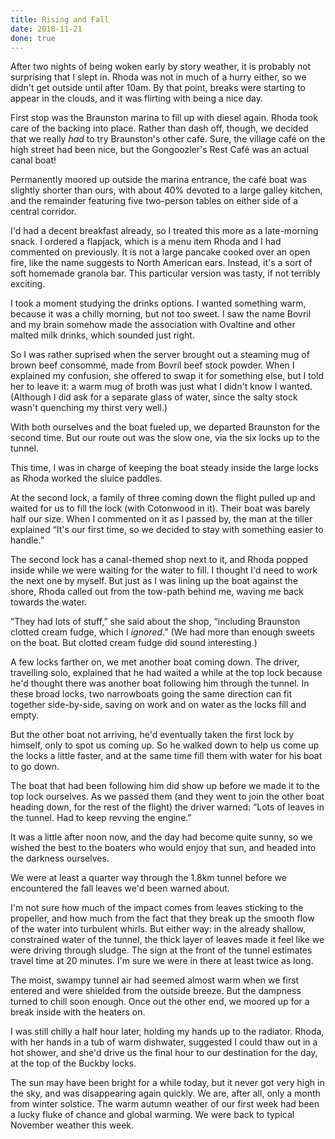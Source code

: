 ```yaml
---
title: Rising and Fall
date: 2018-11-21
done: true
---
```


After two nights of being woken early by story weather,
it is probably not surprising that I slept in.
Rhoda was not in much of a hurry either,
so we didn't get outside until after 10am.
By that point, breaks were starting to appear in the clouds,
and it was flirting with being a nice day.

First stop was the Braunston marina to fill up with diesel again.
Rhoda took care of the backing into place.
Rather than dash off, though,
we decided that we really _had_ to try Braunston's other café.
Sure, the village café on the high street had been nice,
but the Gongoozler's Rest Café was an actual canal boat!

Permanently moored up outside the marina entrance,
the café boat was slightly shorter than ours,
with about 40% devoted to a large galley kitchen,
and the remainder featuring five two-person tables
on either side of a central corridor.

I'd had a decent breakfast already,
so I treated this more as a late-morning snack.
I ordered a flapjack,
which is a menu item Rhoda and I had commented on previously.
It is not a large pancake cooked over an open fire,
like the name suggests to North American ears.
Instead, it's a sort of soft homemade granola bar.
This particular version was tasty, if not terribly exciting.

I took a moment studying the drinks options.
I wanted something warm, because it was a chilly morning,
but not too sweet.
I saw the name Bovril
and my brain somehow made the association with Ovaltine
and other malted milk drinks, which sounded just right.

So I was rather suprised when the server brought out
a steaming mug of brown beef consommé,
made from Bovril beef stock powder.
When I explained my confusion,
she offered to swap it for something else,
but I told her to leave it:
a warm mug of broth was just what I didn't know I wanted.
(Although I did ask for a separate glass of water,
since the salty stock wasn't quenching my thirst very well.)

With both ourselves and the boat fueled up,
we departed Braunston for the second time.
But our route out was the slow one, via the six locks up to the tunnel.

This time, I was in charge of keeping the boat steady inside the large locks
as Rhoda worked the sluice paddles.

At the second lock, a family of three coming down the flight
pulled up and waited for us to fill the lock (with Cotonwood in it).
Their boat was barely half our size.
When I commented on it as I passed by,
the man at the tiller explained
“It's our first time, so we decided to stay with something easier to handle.”

The second lock has a canal-themed shop next to it,
and Rhoda popped inside while we were waiting for the water to fill.
I thought I'd need to work the next one by myself.
But just as I was lining up the boat against the shore,
Rhoda called out from the tow-path behind me,
waving me back towards the water.

“They had lots of stuff,” she said about the shop,
“including Braunston clotted cream fudge, which I _ignored_.”
(We had more than enough sweets on the boat.
But clotted cream fudge did sound interesting.)

A few locks farther on, we met another boat coming down.
The driver, travelling solo,
explained that he had waited a while at the top lock
because he'd thought there was another boat following him through the tunnel.
In these broad locks, two narrowboats going the same direction
can fit together side-by-side,
saving on work and on water as the locks fill and empty.

But the other boat not arriving,
he'd eventually taken the first lock by himself,
only to spot us coming up.
So he walked down to help us come up the locks a little faster,
and at the same time fill them with water for his boat to go down.

The boat that had been following him did show up
before we made it to the top lock ourselves.
As we passed them
(and they went to join the other boat heading down, for the rest of the flight)
the driver warned:
“Lots of leaves in the tunnel. Had to keep revving the engine.”

It was a little after noon now,
and the day had become quite sunny,
so we wished the best to the boaters who would enjoy that sun,
and headed into the darkness ourselves.

We were at least a quarter way through the 1.8km tunnel
before we encountered the fall leaves we'd been warned about.

I'm not sure how much of the impact comes from leaves sticking to the propeller,
and how much from the fact that they break up the smooth flow of the water
into turbulent whirls.
But either way:
in the already shallow, constrained water of the tunnel,
the thick layer of leaves made it feel like we were driving through sludge.
The sign at the front of the tunnel estimates travel time at 20 minutes.
I'm sure we were in there at least twice as long.

The moist, swampy tunnel air had seemed almost warm
when we first entered and were shielded from the outside breeze.
But the dampness turned to chill soon enough.
Once out the other end,
we moored up for a break inside with the heaters on.

I was still chilly a half hour later, holding my hands up to the radiator.
Rhoda, with her hands in a tub of warm dishwater,
suggested I could thaw out in a hot shower,
and she'd drive us the final hour to our destination for the day,
at the top of the Buckby locks.

The sun may have been bright for a while today,
but it never got very high in the sky,
and was disappearing again quickly.
We are, after all, only a month from winter solstice.
The warm autumn weather of our first week
had been a lucky fluke of chance and global warming.
We were back to typical November weather this week.
